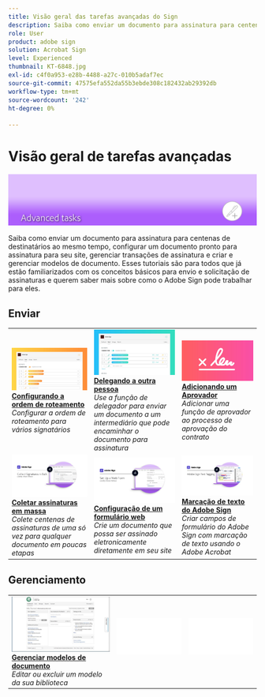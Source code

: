 ```yaml
---
title: Visão geral das tarefas avançadas do Sign
description: Saiba como enviar um documento para assinatura para centenas de destinatários ao mesmo tempo, configurar um documento pronto para assinatura para seu site, gerenciar transações de assinatura e criar e gerenciar modelos de documento
role: User
product: adobe sign
solution: Acrobat Sign
level: Experienced
thumbnail: KT-6848.jpg
exl-id: c4f0a953-e28b-4488-a27c-010b5adaf7ec
source-git-commit: 47575efa552da55b3ebde308c182432ab29392db
workflow-type: tm+mt
source-wordcount: '242'
ht-degree: 0%

---
```


# Visão geral de tarefas avançadas

![Imagem avançada do Sign](../assets/Hero-Advanced.png)

Saiba como enviar um documento para assinatura para centenas de destinatários ao mesmo tempo, configurar um documento pronto para assinatura para seu site, gerenciar transações de assinatura e criar e gerenciar modelos de documento. Esses tutoriais são para todos que já estão familiarizados com os conceitos básicos para envio e solicitação de assinaturas e querem saber mais sobre como o Adobe Sign pode trabalhar para eles.

## Enviar

<table style="table-layout:fixed">
<tr>
  <td>
    <a href="setting-up-routing.md">
      <img alt="Configurando a ordem de roteamento" src="../assets/Routing.png">
    </a>
    <div>
    <a href="setting-up-routing.md"><strong>Configurando a ordem de roteamento</strong></a>
    </div>
    <em>Configurar a ordem de roteamento para vários signatários</em>
    <br>
  </td>
  <td>
    <a href="delegate-signature.md">
      <img alt="Delegando a outra pessoa" src="../assets/Delegating.png" />
    </a>  
    <div>
    <a href="delegate-signature.md"><strong>Delegando a outra pessoa</strong></a>
    </div>
    <em>Use a função de delegador para enviar um documento a um intermediário que pode encaminhar o documento para assinatura</em>
    <br>
  </td>
  <td>
    <a href="add-an-approver.md">
      <img alt="Adicionando um Aprovador" src="../assets/Approver.png" />
    </a>
    <div>
    <a href="add-an-approver.md"><strong>Adicionando um Aprovador</strong></a>
    </div>
    <em>Adicionar uma função de aprovador ao processo de aprovação do contrato</em>
    <br>
  </td>
</tr>
<tr>
  <td>
    <a href="megasign.md">
      <img alt="Coletar assinaturas em massa" src="../assets/Megasign.png" />
    </a>
    <div>
    <a href="megasign.md"><strong>Coletar assinaturas em massa</strong></a>
    </div>
    <em>Colete centenas de assinaturas de uma só vez para qualquer documento em poucas etapas</em>
    <br>
  </td>
  <td>
    <a href="webform.md">
      <img alt="Configuração de um formulário web" src="../assets/Webform.png" />
    </a>
    <div>
    <a href="webform.md"><strong>Configuração de um formulário web</strong></a>
    </div>
    <em>Crie um documento que possa ser assinado eletronicamente diretamente em seu site</em>
    <br>
  </td> 
  <td>
    <a href="adobe-sign-text-tagging.md">
      <img alt="Marcação de texto do Adobe Sign" src="../assets/Text-Tagging.png" />
  </a>
    <div>
    <a href="adobe-sign-text-tagging.md"><strong>Marcação de texto do Adobe Sign</strong></a>
    </div>
    <em>Criar campos de formulário do Adobe Sign com marcação de texto usando o Adobe Acrobat</em>
    <br>
  </td> 
</table>

## Gerenciamento

<table style="table-layout:fixed">
<tr>
  <td>
    <a href="edit-a-template.md">
      <img alt="Gerenciar modelos de documento" src="../assets/ManageTemplate.png" />
    </a>
    <div>
    <a href="edit-a-template.md"><strong>Gerenciar modelos de documento</strong></a>
    </div>
    <em>Editar ou excluir um modelo da sua biblioteca</em>
    <br>
  </td>  
  <td>
    <img alt="Espaçador" src="../assets/Whitespacer.png" />
    <div>
    <br>
  </td>
  <td>
    <img alt="Espaçador" src="../assets/Whitespacer.png" />
    <div>
    <br>
  </td>
</tr>
</table>
